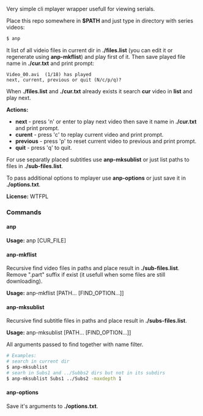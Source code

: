 Very simple cli mplayer wrapper usefull for viewing serials. 

Place this repo somewhere in **$PATH** and just type in directory with series videos:
```sh
$ anp
```
It list of all videio files in current dir in **./files.list** 
(you can edit it or regenerate using **anp-mkflist**)
and play first of it. Then save played file name in **./cur.txt** and print prompt:
```
Video_00.avi  (1/18) has played
next, current, previous or quit (N/c/p/q)?  
```

When **./files.list** and **./cur.txt** already exists it search **cur** video in **list** and play next.

**Actions:**
* **next** - press 'n' or enter to play next video then save it name in **./cur.txt** and print prompt. 
* **curent** - press 'c' to replay current video and print prompt. 
* **previous** - press 'p' to reset current video to previous and print prompt.
* **quit** - press 'q' to quit.

For use separatly placed subtitles use **anp-mksublist** or just list paths to files in **./sub-files.list**.

To pass additional options to mplayer use **anp-options** or just save  it in **./options.txt**.

**License:** WTFPL

### Commands

#### anp
**Usage:** anp [CUR_FILE]

#### anp-mkflist
Recursive find video files in paths and place result in **./sub-files.list**.
Remove ".part" suffix if exist (it usefull when some files are still downloading).

**Usage:** anp-mkflist [PATH... [FIND_OPTION...]]

#### anp-mksublist
Recursive find subtitle files in paths and place result in **./subs-files.list**.

**Usage:** anp-mksublist [PATH... [FIND_OPTION...]]

All arguments passed to find together with name filter.

```sh
# Examples:
# search in current dir
$ anp-mksublist 
# searh in Subs1 and ../Subbs2 dirs but not in its subdirs
$ anp-mksublist Subs1 ../Subs2 -maxdepth 1
```

#### anp-options
Save it's arguments to **./options.txt**.
